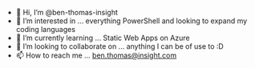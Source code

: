 - 👋 Hi, I’m @ben-thomas-insight
- 👀 I’m interested in ... everything PowerShell and looking to expand my coding languages
- 🌱 I’m currently learning ... Static Web Apps on Azure
- 💞️ I’m looking to collaborate on ... anything I can be of use to :D 
- 📫 How to reach me ... ben.thomas@insight.com

<!---
ben-thomas-insight/ben-thomas-insight is a ✨ special ✨ repository because its `README.md` (this file) appears on your GitHub profile.
You can click the Preview link to take a look at your changes.
--->
